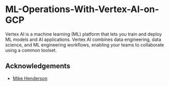 # ML-Operations-With-Vertex-AI-on-GCP

Vertex AI is a machine learning (ML) platform that lets you train and deploy ML models and AI applications. Vertex AI combines data engineering, data science, and ML engineering workflows, enabling your teams to collaborate using a common toolset.



## Acknowledgements

 - [Mike Henderson](https://www.linkedin.com/in/statmike/)

